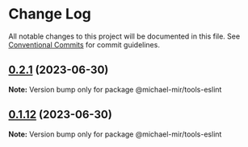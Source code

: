 # Change Log

All notable changes to this project will be documented in this file.
See [Conventional Commits](https://conventionalcommits.org) for commit guidelines.

## [0.2.1](https://github.com/michael-mir/lerna-example/compare/@michael-mir/tools-eslint@0.1.12...@michael-mir/tools-eslint@0.2.1) (2023-06-30)

**Note:** Version bump only for package @michael-mir/tools-eslint





## [0.1.12](https://github.com/michael-mir/lerna-example/compare/@michael-mir/tools-eslint@0.0.11...@michael-mir/tools-eslint@0.1.12) (2023-06-30)

**Note:** Version bump only for package @michael-mir/tools-eslint
